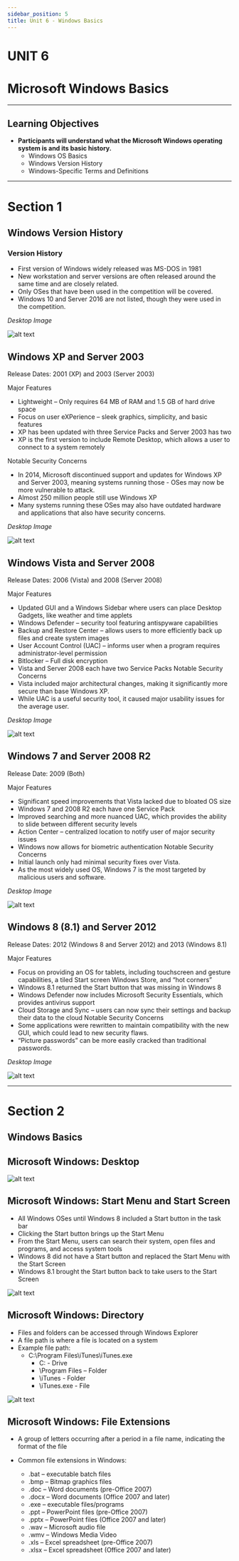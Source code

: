 ```yaml
---
sidebar_position: 5
title: Unit 6 - Windows Basics
---
```

# UNIT 6
# Microsoft Windows Basics
---
## Learning Objectives
- **Participants will understand what the Microsoft Windows operating system is and its basic history.**
    - Windows OS Basics
    - Windows Version History
    - Windows-Specific Terms and Definitions
---
# Section 1

## Windows Version History

### Version History
- First version of Windows widely released was MS-DOS in 1981
- New workstation and server versions are often released around the same time and are closely related.
- Only OSes that have been used in the
competition will be covered.
- Windows 10 and Server 2016 are not
listed, though they were used in the 
competition.

*Desktop Image*

![alt text](image.png)

## Windows XP and Server 2003

Release Dates: 2001 (XP) and 2003 (Server 2003)

Major Features
- Lightweight – Only requires 64 MB of RAM and 1.5 GB of hard drive space
- Focus on user eXPerience – sleek graphics, simplicity, and basic features
- XP has been updated with three Service Packs and Server 2003 has two
- XP is the first version to include Remote Desktop, which allows a user to connect to a system remotely

Notable Security Concerns
- In 2014, Microsoft discontinued support and updates for Windows XP and Server 2003, meaning systems running those - OSes may now be more vulnerable to attack.
- Almost 250 million people still use Windows XP
- Many systems running these OSes may also have outdated hardware and applications that also have security concerns.

*Desktop Image*

![alt text](image-1.png)

## Windows Vista and Server 2008

Release Dates: 2006 (Vista) and 2008 (Server 2008)

Major Features
- Updated GUI and a Windows Sidebar where users can place Desktop Gadgets, like weather and time applets
- Windows Defender – security tool featuring antispyware capabilities
- Backup and Restore Center – allows users to more efficiently back up files and create system images
- User Account Control (UAC) – informs user when a program requires administrator-level permission
- Bitlocker – Full disk encryption
- Vista and Server 2008 each have two Service Packs 
Notable Security Concerns
- Vista included major architectural changes, making it significantly more secure than base Windows XP.
- While UAC is a useful security tool, it caused major usability issues for the average user.

*Desktop Image*

![alt text](image-2.png)

## Windows 7 and Server 2008 R2

Release Date: 2009 (Both)

Major Features
- Significant speed improvements that Vista lacked due to bloated OS size
- Windows 7 and 2008 R2 each have one Service Pack
- Improved searching and more nuanced UAC, which provides the ability to slide between different security levels
- Action Center – centralized location to notify user of major security issues
- Windows now allows for biometric authentication
Notable Security Concerns
- Initial launch only had minimal security fixes over Vista.
- As the most widely used OS, Windows 7 is the most targeted by malicious users and software.

*Desktop Image*

![alt text](image-3.png)

## Windows 8 (8.1) and Server 2012

Release Dates: 2012 (Windows 8 and Server 2012) and 2013 (Windows 8.1)

Major Features
- Focus on providing an OS for tablets, including touchscreen and gesture capabilities, a tiled Start screen Windows Store, and “hot corners”
- Windows 8.1 returned the Start button that was missing in Windows 8
- Windows Defender now includes Microsoft Security Essentials, which provides antivirus support
- Cloud Storage and Sync – users can now sync their settings and backup their data to the cloud
Notable Security Concerns
- Some applications were rewritten to maintain compatibility with the new GUI, which could lead to new security flaws.
- “Picture passwords” can be more easily cracked than traditional passwords.

*Desktop Image*

![alt text](image-4.png)

---
# Section 2

## Windows Basics

## Microsoft Windows: Desktop

![alt text](image-5.png)

## Microsoft Windows: Start Menu and Start Screen

- All Windows OSes until Windows 8 included a Start button in the task bar
- Clicking the Start button brings up the Start Menu
- From the Start Menu, users can search their system, open files and programs, and access system tools
- Windows 8 did not have a Start button and replaced the Start Menu with the Start Screen
- Windows 8.1 brought the Start button back to take users to the Start Screen

![alt text](image-6.png)

## Microsoft Windows: Directory

- Files and folders can be accessed through Windows Explorer
- A file path is where a file is located on a system
- Example file path:
    - C:\Program Files\iTunes\iTunes.exe
        - C:  - Drive
        - \Program Files – Folder
        - \iTunes - Folder
        - \iTunes.exe - File

![alt text](image-7.png)

## Microsoft Windows: File Extensions

- A group of letters occurring after a period in a file name, indicating the format of the file
- Common file extensions in Windows:

    - .bat – executable batch files
    - .bmp – Bitmap graphics files
    - .doc – Word documents (pre-Office 2007)
    - .docx – Word documents (Office 2007 and later)
    - .exe – executable files/programs
    - .ppt – PowerPoint files (pre-Office 2007)
    - .pptx – PowerPoint files (Office 2007 and later) 
    - .wav – Microsoft audio file
    - .wmv – Windows Media Video
    - .xls – Excel spreadsheet (pre-Office 2007)
    - .xlsx – Excel spreadsheet (Office 2007 and later)